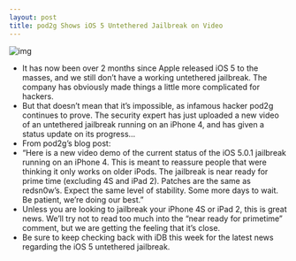 ```yaml
---
layout: post
title: pod2g Shows iOS 5 Untethered Jailbreak on Video
---
```

![img](http://media.idownloadblog.com/wp-content/uploads/2011/12/jailbreak-ios-5.jpg)
* It has now been over 2 months since Apple released iOS 5 to the masses, and we still don’t have a working untethered jailbreak. The company has obviously made things a little more complicated for hackers.
* But that doesn’t mean that it’s impossible, as infamous hacker pod2g continues to prove. The security expert has just uploaded a new video of an untethered jailbreak running on an iPhone 4, and has given a status update on its progress…
* From pod2g’s blog post:
* “Here is a new video demo of the current status of the iOS 5.0.1 jailbreak running on an iPhone 4. This is meant to reassure people that were thinking it only works on older iPods. The jailbreak is near ready for prime time (excluding 4S and iPad 2). Patches are the same as redsn0w’s. Expect the same level of stability. Some more days to wait. Be patient, we’re doing our best.”
* Unless you are looking to jailbreak your iPhone 4S or iPad 2, this is great news. We’ll try not to read too much into the “near ready for primetime” comment, but we are getting the feeling that it’s close.
* Be sure to keep checking back with iDB this week for the latest news regarding the iOS 5 untethered jailbreak.

